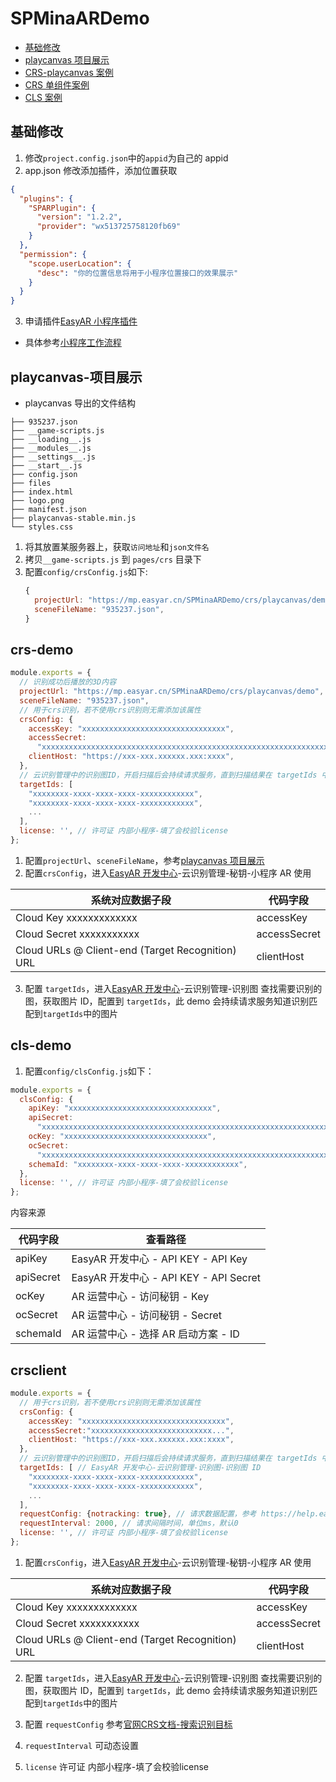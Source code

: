 # SPMinaARDemo

- [基础修改](#基础修改)
- [playcanvas 项目展示](#playcanvas-项目展示)
- [CRS-playcanvas 案例](#crs-demo)
- [CRS 单组件案例](#crsclient)
- [CLS 案例](#cls-demo)

## 基础修改

1. 修改`project.config.json`中的`appid`为自己的 appid
2. app.json 修改添加插件，添加位置获取

```json
{
  "plugins": {
    "SPARPlugin": {
      "version": "1.2.2",
      "provider": "wx513725758120fb69"
    }
  },
  "permission": {
    "scope.userLocation": {
      "desc": "你的位置信息将用于小程序位置接口的效果展示"
    }
  }
}
```

3. 申请插件[EasyAR 小程序插件](https://developers.weixin.qq.com/community/servicemarket/detail/000a264d244c78c2769a34ba356815)

- 具体参考[小程序工作流程](https://shimo.im/docs/rOqmeOwgYMt9F0qz/read)

## playcanvas-项目展示

- playcanvas 导出的文件结构

```tree
├── 935237.json
├── __game-scripts.js
├── __loading__.js
├── __modules__.js
├── __settings__.js
├── __start__.js
├── config.json
├── files
├── index.html
├── logo.png
├── manifest.json
├── playcanvas-stable.min.js
└── styles.css
```

1. 将其放置某服务器上，获取`访问地址`和`json文件名`
2. 拷贝`__game-scripts.js` 到 `pages/crs` 目录下
3. 配置`config/crsConfig.js`如下:
   ```js
   {
     projectUrl: "https://mp.easyar.cn/SPMinaARDemo/crs/playcanvas/demo",
     sceneFileName: "935237.json",
   }
   ```

## crs-demo

```js
module.exports = {
  // 识别成功后播放的3D内容
  projectUrl: "https://mp.easyar.cn/SPMinaARDemo/crs/playcanvas/demo",
  sceneFileName: "935237.json",
  // 用于crs识别，若不使用crs识别则无需添加该属性
  crsConfig: {
    accessKey: "xxxxxxxxxxxxxxxxxxxxxxxxxxxxxxxx",
    accessSecret:
      "xxxxxxxxxxxxxxxxxxxxxxxxxxxxxxxxxxxxxxxxxxxxxxxxxxxxxxxxxxxxxxxxxxxxxxxxxxxxxxxxxxxxxxxxxxxxxxxxxxxxxxxxxxxxxxxxxxxxxxxxxxxxxxxx",
    clientHost: "https://xxx-xxx.xxxxxx.xxx:xxxx",
  },
  // 云识别管理中的识别图ID，开启扫描后会持续请求服务，直到扫描结果在 targetIds 中
  targetIds: [
    "xxxxxxxx-xxxx-xxxx-xxxx-xxxxxxxxxxxx",
    "xxxxxxxx-xxxx-xxxx-xxxx-xxxxxxxxxxxx",
    ...
  ],
  license: '', // 许可证 内部小程序-填了会校验license
};
```

1. 配置`projectUrl`、`sceneFileName`，参考[playcanvas 项目展示](#playcanvas-项目展示)
2. 配置`crsConfig`，进入[EasyAR 开发中心](https://portal.easyar.cn/)-云识别管理-秘钥-小程序 AR 使用

| 系统对应数据子段                                 | 代码字段     |
| ------------------------------------------------ | ------------ |
| Cloud Key xxxxxxxxxxxxx                          | accessKey    |
| Cloud Secret xxxxxxxxxxx                         | accessSecret |
| Cloud URLs @ Client-end (Target Recognition) URL | clientHost   |

3. 配置 `targetIds`，进入[EasyAR 开发中心](https://portal.easyar.cn/)-云识别管理-识别图 查找需要识别的图，获取图片 ID，配置到 `targetIds`，此 demo 会持续请求服务知道识别匹配到`targetIds`中的图片

## cls-demo

1. 配置`config/clsConfig.js`如下：

```js
module.exports = {
  clsConfig: {
    apiKey: "xxxxxxxxxxxxxxxxxxxxxxxxxxxxxxxx",
    apiSecret:
      "xxxxxxxxxxxxxxxxxxxxxxxxxxxxxxxxxxxxxxxxxxxxxxxxxxxxxxxxxxxxxxxx",
    ocKey: "xxxxxxxxxxxxxxxxxxxxxxxxxxxxxxxx",
    ocSecret:
      "xxxxxxxxxxxxxxxxxxxxxxxxxxxxxxxxxxxxxxxxxxxxxxxxxxxxxxxxxxxxxxxx",
    schemaId: "xxxxxxxx-xxxx-xxxx-xxxx-xxxxxxxxxxxx",
  },
  license: '', // 许可证 内部小程序-填了会校验license
};
```

内容来源

| 代码字段  | 查看路径                               |
| --------- | -------------------------------------- |
| apiKey    | EasyAR 开发中心 - API KEY - API Key    |
| apiSecret | EasyAR 开发中心 - API KEY - API Secret |
| ocKey     | AR 运营中心 - 访问秘钥 - Key           |
| ocSecret  | AR 运营中心 - 访问秘钥 - Secret        |
| schemaId  | AR 运营中心 - 选择 AR 启动方案 - ID    |

## crsclient

```js
module.exports = {
  // 用于crs识别，若不使用crs识别则无需添加该属性
  crsConfig: {
    accessKey: "xxxxxxxxxxxxxxxxxxxxxxxxxxxxxxxx",
    accessSecret:"xxxxxxxxxxxxxxxxxxxxxxxxxxx...",
    clientHost: "https://xxx-xxx.xxxxxx.xxx:xxxx",
  },
  // 云识别管理中的识别图ID，开启扫描后会持续请求服务，直到扫描结果在 targetIds 中
  targetIds: [ // EasyAR 开发中心-云识别管理-识别图-识别图 ID
    "xxxxxxxx-xxxx-xxxx-xxxx-xxxxxxxxxxxx",
    "xxxxxxxx-xxxx-xxxx-xxxx-xxxxxxxxxxxx",
    ...
  ],
  requestConfig: {notracking: true}, // 请求数据配置，参考 https://help.easyar.cn/EasyAR%20CRS/api/target-search.html#%E6%90%9C%E7%B4%A2%E8%AF%86%E5%88%AB%E7%9B%AE%E6%A0%87
  requestInterval: 2000, // 请求间隔时间，单位ms，默认0
  license: '', // 许可证 内部小程序-填了会校验license
};
```

1. 配置`crsConfig`，进入[EasyAR 开发中心](https://portal.easyar.cn/)-云识别管理-秘钥-小程序 AR 使用

| 系统对应数据子段                                    | 代码字段      |
| ------------------------------------------------ | ------------ |
| Cloud Key xxxxxxxxxxxxx                          | accessKey    |
| Cloud Secret xxxxxxxxxxx                         | accessSecret |
| Cloud URLs @ Client-end (Target Recognition) URL | clientHost   |

2. 配置 `targetIds`，进入[EasyAR 开发中心](https://portal.easyar.cn/)-云识别管理-识别图 查找需要识别的图，获取图片 ID，配置到 `targetIds`，此 demo 会持续请求服务知道识别匹配到`targetIds`中的图片

3. 配置 `requestConfig` 参考[官网CRS文档-搜索识别目标](https://help.easyar.cn/EasyAR%20CRS/api/target-search.html#%E6%90%9C%E7%B4%A2%E8%AF%86%E5%88%AB%E7%9B%AE%E6%A0%87)

4. `requestInterval` 可动态设置

5. `license` 许可证 内部小程序-填了会校验license